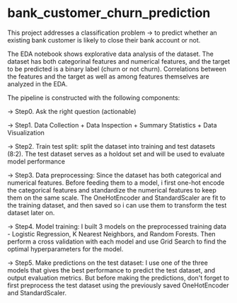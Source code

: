 # bank_customer_churn_prediction

This project addresses a classification problem -> to predict whether an existing bank customer is likely to close their bank account or not.

The EDA notebook shows explorative data analysis of the dataset. The dataset has both categorinal features and numerical features, and the target to be predicted is a binary label (churn or not churn). Correlations between the features and the target as well as among features themselves are analyzed in the EDA.

The pipeline is constructed with the following components:

-> Step0. Ask the right question (actionable) 

-> Step1. Data Collection + Data Inspection + Summary Statistics + Data Visualization 

-> Step2. Train test split: split the dataset into training and test datasets (8:2). The test dataset serves as a holdout set and will be used to evaluate model performance

-> Step3. Data preprocessing: Since the dataset has both categorical and numerical features. Before feeding them to a model, i first one-hot encode the categorical features and standardize the numerical features to keep them on the same scale. The OneHotEncoder and StandardScaler are fit to the training dataset, and then saved so i can use them to transform the test dataset later on.

-> Step4. Model training: I built 3 models on the preprocessed training data - Logistic Regression, K Nearest Neighbors, and Random Forests. Then perform a cross validation with each model and use Grid Search to find the optimal hyperparameters for the model. 

-> Step5. Make predictions on the test dataset: I use one of the three models that gives the best performance to predict the test dataset, and output evaluation metrics. But before making the predictions, don't forget to first preprocess the test dataset using the previously saved OneHotEncoder and StandardScaler.
